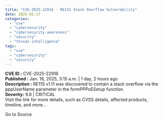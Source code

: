 ```yaml
---
title: "CVE-2025-22916 - RE11S Stack Overflow Vulnerability"
date: 2025-01-17
categories: 
  - "cve"
  - "cybersecurity"
  - "cybersecurity-awareness"
  - "security"
  - "threat-intelligence"
tags: 
  - "cve"
  - "cybersecurity"
  - "security"
---
```


**CVE ID :** CVE-2025-22916  
**Published :** Jan. 16, 2025, 3:15 a.m. | 1 day, 2 hours ago  
**Description :** RE11S v1.11 was discovered to contain a stack overflow via the pppUserName parameter in the formPPPoESetup function.  
**Severity:** 9.8 | CRITICAL  
Visit the link for more details, such as CVSS details, affected products, timeline, and more...

Go to Source
